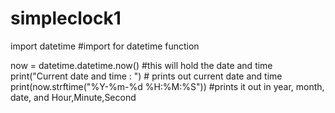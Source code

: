 # simpleclock1

import datetime #import for datetime function

now = datetime.datetime.now() #this will hold the date and time
print("Current date and time : ") # prints out current date and time
print(now.strftime("%Y-%m-%d %H:%M:%S")) #prints it out in year, month, date, and Hour,Minute,Second
